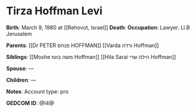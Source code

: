# Tirza Hoffman Levi
**Birth**: March 9, 1980 at [[Rehovot, Israel]]
**Death**: 
**Occupation**: Lawyer. Ll.B Jerusalem

**Parents**:
[[Dr PETER פנחס HOFFMAN]]
[[Varda ורדה Hoffman]]

**Siblings**:
[[Moshe משה בועז Hoffman]]
[[Hila Sarai הילה שרי Hoffman]]

**Spouse**:
—

**Children**:
—

**Notes**:
Account type: pro

**GEDCOM ID**: @I4@
